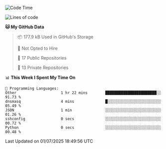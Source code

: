 <!--START_SECTION:waka-->
![Code Time](http://img.shields.io/badge/Code%20Time-1%2C118%20hrs%209%20mins-blue)

![Lines of code](https://img.shields.io/badge/From%20Hello%20World%20I%27ve%20Written-224.9%20thousand%20lines%20of%20code-blue)

**🐱 My GitHub Data** 

> 📦 177.9 kB Used in GitHub's Storage 
 > 
> 🚫 Not Opted to Hire
 > 
> 📜 17 Public Repositories 
 > 
> 🔑 13 Private Repositories 
 > 
📊 **This Week I Spent My Time On** 

```text
💬 Programming Languages: 
Other                    1 hr 22 mins        ███████████████████████░░   91.73 % 
dnsmasq                  4 mins              █░░░░░░░░░░░░░░░░░░░░░░░░   05.49 % 
JSON                     1 min               ░░░░░░░░░░░░░░░░░░░░░░░░░   01.26 % 
sshconfig                0 secs              ░░░░░░░░░░░░░░░░░░░░░░░░░   00.72 % 
Python                   0 secs              ░░░░░░░░░░░░░░░░░░░░░░░░░   00.48 % 
```


 Last Updated on 01/07/2025 18:49:56 UTC
<!--END_SECTION:waka-->
